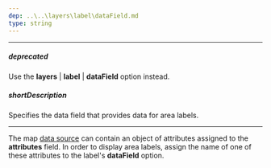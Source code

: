 ```yaml
---
dep: ..\..\layers\label\dataField.md
type: string
---
```

---
##### deprecated
Use the **layers** | **label** | **dataField** option instead.

##### shortDescription
Specifies the data field that provides data for area labels.

---
The map [data source](/api-reference/20%20Data%20Visualization%20Widgets/70%20dxVectorMap/1%20Configuration/layers/dataSource.md '/Documentation/ApiReference/Data_Visualization_Widgets/dxVectorMap/Configuration/layers/#dataSource') can contain an object of attributes assigned to the **attributes** field. In order to display area labels, assign the name of one of these attributes to the label's **dataField** option.